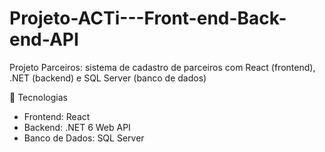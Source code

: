 # Projeto-ACTi---Front-end-Back-end-API
Projeto Parceiros: sistema de cadastro de parceiros com React (frontend), .NET (backend) e SQL Server (banco de dados)

🚀 Tecnologias
- Frontend: React
- Backend: .NET 6 Web API
- Banco de Dados: SQL Server

